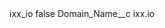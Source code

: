 <?xml version="1.0" encoding="UTF-8"?>
<CustomMetadata xmlns="http://soap.sforce.com/2006/04/metadata" xmlns:xsi="http://www.w3.org/2001/XMLSchema-instance" xmlns:xsd="http://www.w3.org/2001/XMLSchema">
    <label>ixx_io</label>
    <protected>false</protected>
    <values>
        <field>Domain_Name__c</field>
        <value xsi:type="xsd:string">ixx.io</value>
    </values>
</CustomMetadata>
